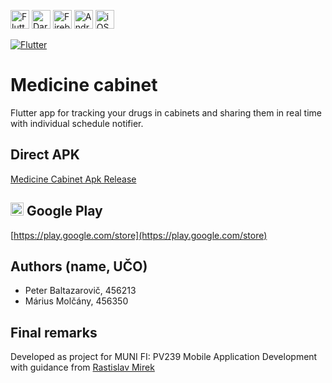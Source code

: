 <a href="https://flutter.dev" title="Flutter"><img src="https://github.com/get-icon/geticon/raw/master/icons/flutter.svg" alt="Flutter" width="30px" height="30px"></a>
<a href="https://dart.dev/" title="Dart"><img src="https://github.com/get-icon/geticon/raw/master/icons/dart.svg" alt="Dart" width="30px" height="30px"></a>
<a href="https://www.firebase.com/" title="Firebase"><img src="https://github.com/get-icon/geticon/raw/master/icons/firebase.svg" alt="Firebase" width="30px" height="30px"></a>
<a href="https://www.android.com/" title="Android"><img src="https://github.com/get-icon/geticon/raw/master/icons/android-icon.svg" alt="Android" width="30px" height="30px"></a>
<a href="https://www.apple.com/ios/" title="iOS"><img src="https://github.com/get-icon/geticon/raw/master/icons/ios.svg" alt="iOS" width="30px" height="30px"></a>

[![Flutter](https://github.com/NumBit/e-medicine/actions/workflows/flutter.yml/badge.svg)](https://github.com/NumBit/e-medicine/actions/workflows/flutter.yml)

# Medicine cabinet
Flutter app for tracking your drugs in cabinets and sharing them in real time with individual schedule notifier.

## Direct APK
<a href="https://github.com/NumBit/e-medicine/releases" title="Medicine Cabinet">Medicine Cabinet Apk Release</a>


## <a href="https://play.google.com/store" title="Google Play"><img src="https://github.com/get-icon/geticon/raw/master/icons/google-play-icon.svg" alt="Medicine Cabinet" width="21px" height="21px"></a> Google Play 
[https://play.google.com/store](https://play.google.com/store)

## Authors (name, UČO)
  - Peter Baltazarovič, 456213
  - Márius Molčány, 456350

## Final remarks
Developed as project for MUNI FI: PV239 Mobile Application Development with guidance from <a href="https://github.com/RastislavMirek" title="Rastislav Mirek">Rastislav Mirek</a>
